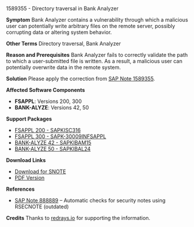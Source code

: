 1589355 - Directory traversal in Bank Analyzer

**Symptom**
Bank Analyzer contains a vulnerability through which a malicious user can potentially write arbitrary files on the remote server, possibly corrupting data or altering system behavior.

**Other Terms**
Directory traversal, Bank Analyzer

**Reason and Prerequisites**
Bank Analyzer fails to correctly validate the path to which a user-submitted file is written. As a result, a malicious user can potentially overwrite data in the remote system.

**Solution**
Please apply the correction from [SAP Note 1589355](https://notesdownloads.sap.com/note/0040000009434922017).

**Affected Software Components**
- **FSAPPL**: Versions 200, 300
- **BANK-ALYZE**: Versions 42, 50

**Support Packages**
- [FSAPPL 200 - SAPKISC316](https://me.sap.com/supportpackage/SAPKISC316)
- [FSAPPL 300 - SAPK-30009INFSAPPL](https://me.sap.com/supportpackage/SAPK-30009INFSAPPL)
- [BANK-ALYZE 42 - SAPKIBAM15](https://me.sap.com/supportpackage/SAPKIBAM15)
- [BANK-ALYZE 50 - SAPKIBAL24](https://me.sap.com/supportpackage/SAPKIBAL24)

**Download Links**
- [Download for SNOTE](https://notesdownloads.sap.com/note/0040000009434922017)
- [PDF Version](https://userapps.support.sap.com/sap/support/sfm/notes/print/0001589355?language=en-US&token=5DE64C2567A4E772FE04FEC9AE8B7C95)

**References**
- [SAP Note 888889](https://me.sap.com/notes/888889) – Automatic checks for security notes using RSECNOTE (outdated)

**Credits**
Thanks to [redrays.io](https://redrays.io) for supporting the information.